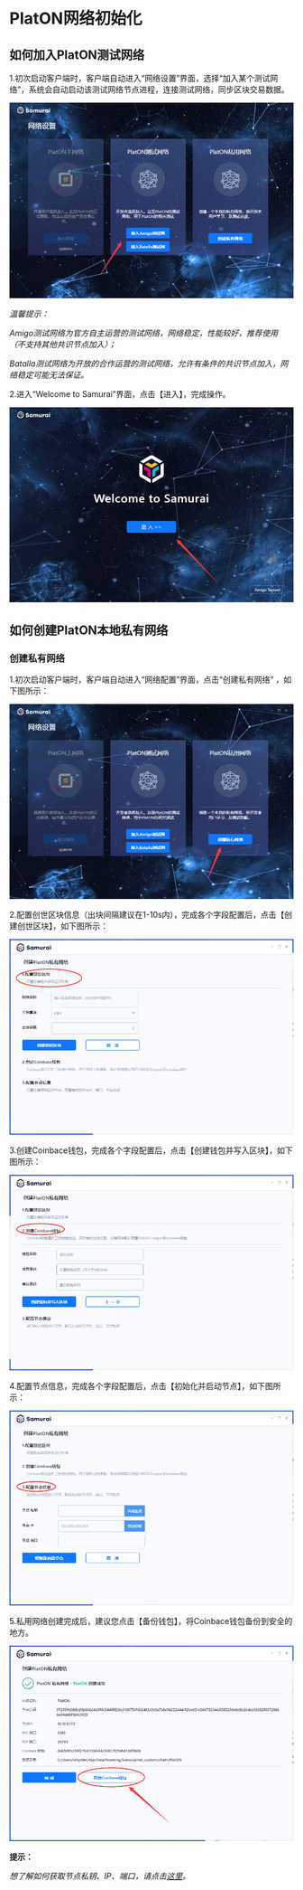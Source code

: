 # PlatON网络初始化

## 如何加入PlatON测试网络

1.初次启动客户端时，客户端自动进入“网络设置”界面，选择“加入某个测试网络”，系统会自动启动该测试网络节点进程，连接测试网络，同步区块交易数据。

![Image text](image/Testnet-cn.png)

*温馨提示：*

*Amigo测试网络为官方自主运营的测试网络，网络稳定，性能较好，推荐使用（不支持其他共识节点加入）；*

*Batalla测试网络为开放的合作运营的测试网络，允许有条件的共识节点加入，网络稳定可能无法保证。*



2.进入“Welcome to Samurai”界面，点击【进入】，完成操作。

![Image text](image/Welcome_to_Samurai-cn.png)


## 如何创建PlatON本地私有网络

### 创建私有网络

1.初次启动客户端时，客户端自动进入“网络配置”界面，点击“创建私有网络” ，如下图所示：

![Image text](image/private-net-cn.png)

2.配置创世区块信息（出块间隔建议在1-10s内），完成各个字段配置后，点击【创建创世区块】，如下图所示：

![Image text](image/Genesis_Block-cn.png)

3.创建Coinbace钱包，完成各个字段配置后，点击【创建钱包并写入区块】，如下图所示：

![Image text](image/Wallet_creation-cn.png)

4.配置节点信息，完成各个字段配置后，点击【初始化并启动节点】，如下图所示：

![Image text](image/Set_nodes-cn.png)

5.私用网络创建完成后，建议您点击【备份钱包】，将Coinbace钱包备份到安全的地方。

![Image text](image/Private-net_success-cn.png)

**提示：**

*想了解如何获取节点私钥、IP、端口，请点击[这里](/zh-cn/basics/[Chinese-Simplified]-%e7%a7%81%e6%9c%89%e7%bd%91%e7%bb%9c.md)。*




